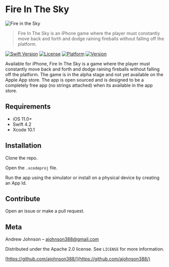 # Fire In The Sky

![Fire in the Sky](https://github.com/ajohnson388/fire-in-the-sky/blob/master/images/FireInTheSky-Logo.png)

> Fire In The Sky is an iPhone game where the player must constantly move back and forth and dodge raining fireballs without falling off the platform.

[![Swift Version][swift-image]][swift-url]
[![License][license-image]][license-url]
[![Platform][platform-image]][platform-url]
[![Version][version-image]][version-url]

Available for iPhone, Fire In The Sky is a game where the player must constantly move back and forth and dodge raining fireballs without falling off the platform. The game is in the alpha stage and not yet available on the Apple App store. The app is open sourced and is designed to be a completely free app (no strings attached) when its available in the app store.

## Requirements

- iOS 11.0+
- Swift 4.2
- Xcode 10.1

## Installation

Clone the repo.

Open the `.xcodeproj` file.

Run the app using the simulator or install on a physical device by creating an App Id.

## Contribute

Open an issue or make a pull request.

## Meta
Andrew Johnson – ajohnson388@gmail.com

Distributed under the Apache 2.0 license. See ``LICENSE`` for more information.

[https://github.com/ajohnson388/](https://github.com/ajohnson388/)

[swift-image]:https://img.shields.io/badge/Swift-4.1-orange.svg
[swift-url]: https://swift.org/
[license-image]: https://img.shields.io/badge/License-Apache-blue.svg
[license-url]: LICENSE
[platform-image]:https://img.shields.io/badge/Platform-iOS-green.svg?style=flat
[platform-url]:https://developer.apple.com/
[version-image]:https://img.shields.io/badge/Version-1.1-purple.svg?style=flat
[version-url]:https://github.com/ajohnson388/fire-in-the-sky/blob/master/CHANGELOG.md
